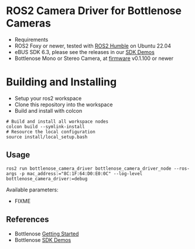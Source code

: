  # ROS2 Camera Driver for Bottlenose Cameras

 * Requirements 
  * ROS2 Foxy or newer, tested with [ROS2 Humble](https://docs.ros.org/en/foxy/Releases/Release-Humble-Hawksbill.html) on Ubuntu 22.04
  * eBUS SDK 6.3, please see the releases in our [SDK Demos](https://github.com/labforge/sdk-demos/releases)
  * Bottlenose Mono or Stereo Camera, at [firmware](https://github.com/labforge/bottlenose/releases/) v0.1.100 or newer


# Building and Installing

 * Setup your ros2 workspace
 * Clone this repository into the workspace
 * Build and install with colcon
```
# Build and install all workspace nodes
colcon build --symlink-install
# Resource the local configuration
source install/local_setup.bash
```

## Usage

```
ros2 run bottlenose_camera_driver bottlenose_camera_driver_node --ros-args -p mac_address:="8C:1F:64:D0:E0:0C" --log-level bottlenose_camera_driver:=debug
```

Available parameters:
 * FIXME

## References
 * Bottlenose [Getting Started](https://docs.labforge.ca/docs/getting-started)
 * Bottlenose [SDK Demos](https://github.com/labforge/sdk-demos)

